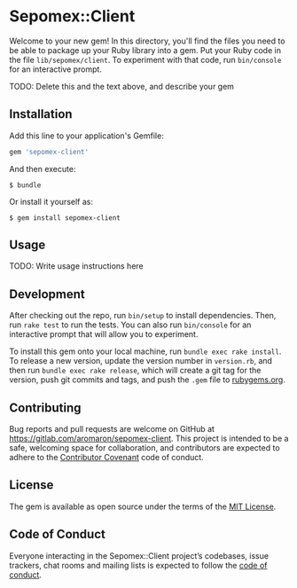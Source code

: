 # Sepomex::Client

Welcome to your new gem! In this directory, you'll find the files you need to be able to package up your Ruby library into a gem. Put your Ruby code in the file `lib/sepomex/client`. To experiment with that code, run `bin/console` for an interactive prompt.

TODO: Delete this and the text above, and describe your gem

## Installation

Add this line to your application's Gemfile:

```ruby
gem 'sepomex-client'
```

And then execute:

    $ bundle

Or install it yourself as:

    $ gem install sepomex-client

## Usage

TODO: Write usage instructions here

## Development

After checking out the repo, run `bin/setup` to install dependencies. Then, run `rake test` to run the tests. You can also run `bin/console` for an interactive prompt that will allow you to experiment.

To install this gem onto your local machine, run `bundle exec rake install`. To release a new version, update the version number in `version.rb`, and then run `bundle exec rake release`, which will create a git tag for the version, push git commits and tags, and push the `.gem` file to [rubygems.org](https://rubygems.org).

## Contributing

Bug reports and pull requests are welcome on GitHub at https://gitlab.com/aromaron/sepomex-client. This project is intended to be a safe, welcoming space for collaboration, and contributors are expected to adhere to the [Contributor Covenant](http://contributor-covenant.org) code of conduct.

## License

The gem is available as open source under the terms of the [MIT License](https://opensource.org/licenses/MIT).

## Code of Conduct

Everyone interacting in the Sepomex::Client project’s codebases, issue trackers, chat rooms and mailing lists is expected to follow the [code of conduct](https://github.com/[USERNAME]/sepomex-client/blob/master/CODE_OF_CONDUCT.md).

